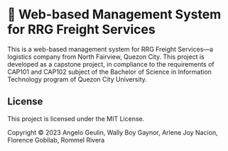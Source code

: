 # 🚚 Web-based Management System for RRG Freight Services

This is a web-based management system for RRG Freight Services—a logistics company
from North Fairview, Quezon City. This project is developed as a capstone project,
in compliance to the requirements of CAP101 and CAP102 subject of the Bachelor of
Science in Information Technology program of Quezon City University.

## License

This project is licensed under the MIT License.

Copyright © 2023 Angelo Geulin, Wally Boy Gaynor, Arlene Joy Nacion, Florence Gobilab, Rommel Rivera